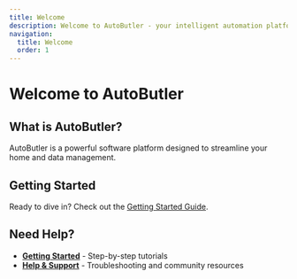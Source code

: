 ```yaml
---
title: Welcome
description: Welcome to AutoButler - your intelligent automation platform
navigation:
  title: Welcome
  order: 1
---
```


# Welcome to AutoButler

## What is AutoButler?

AutoButler is a powerful software platform designed to streamline your home and data management.

## Getting Started

Ready to dive in? Check out the [Getting Started Guide](/docs/getting-started).

## Need Help?

- **[Getting Started](/docs/getting-started)** - Step-by-step tutorials
- **[Help & Support](/docs/help)** - Troubleshooting and community resources
